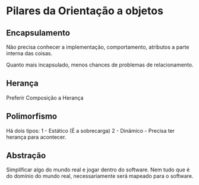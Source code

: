 # Pilares da Orientação a objetos

## Encapsulamento
Não precisa conhecer a implementação, comportamento, atributos a parte interna das coisas.

Quanto mais incapsulado, menos chances de problemas de relacionamento.

## Herança
Preferir Composição a Herança


## Polimorfismo
Há dois tipos:
 1 - Estático (É a sobrecarga) 
 2 - Dinâmico - Precisa ter herança para acontecer.

## Abstração
Simplificar algo do mundo real e jogar dentro do software.
Nem tudo que é do domínio do mundo real, necessariamente será mapeado para o software.


